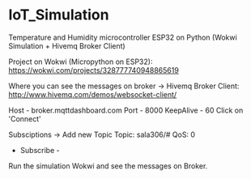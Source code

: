 # IoT_Simulation
Temperature and Humidity microcontroller ESP32 on Python (Wokwi Simulation + Hivemq Broker Client)

Project on Wokwi (Micropython on ESP32): https://wokwi.com/projects/328777740948865619

Where you can see the messages on broker -> Hivemq Broker Client: http://www.hivemq.com/demos/websocket-client/

Host - broker.mqttdashboard.com
Port - 8000
KeepAlive - 60
Click on 'Connect'

Subsciptions -> Add new Topic
Topic: sala306/#
QoS: 0
- Subscribe -

Run the simulation Wokwi and see the messages on Broker.

